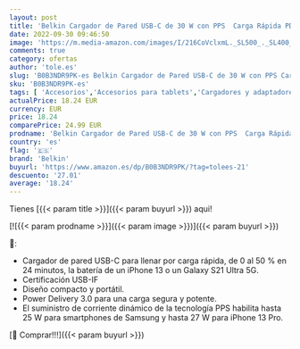 ```yaml
---
layout: post
title: 'Belkin Cargador de Pared USB-C de 30 W con PPS  Carga Rápida PD 3.0 con Certificación USB-IF para iPhone 14/14 Plus  Pro/MAX  Mini  Galaxy S22 Ultra  Plus  iPad  Tab S7  AirPods  MacBook Air y Otros'
date: 2022-09-30 09:46:50
image: 'https://m.media-amazon.com/images/I/216CoVclxmL._SL500_._SL400_.jpg'
comments: true
category: ofertas
author: 'tole.es'
slug: 'B0B3NDR9PK-es Belkin Cargador de Pared USB-C de 30 W con PPS Carga...'
sku: 'B0B3NDR9PK-es'
tags: [ 'Accesorios','Accesorios para tablets','Cargadores y adaptadores para tablets','Informática','belkin','ipad','iphone','🇪🇸', ]
actualPrice: 18.24 EUR
currency: EUR
price: 18.24
comparePrice: 24.99 EUR
prodname: 'Belkin Cargador de Pared USB-C de 30 W con PPS  Carga Rápida PD 3.0 con Certificación USB-IF para iPhone 14/14 Plus  Pro/MAX  Mini  Galaxy S22 Ultra  Plus  iPad  Tab S7  AirPods  MacBook Air y Otros'
country: 'es'
flag: '🇪🇸'
brand: 'Belkin'
buyurl: 'https://www.amazon.es/dp/B0B3NDR9PK/?tag=tolees-21'
descuento: '27.01'
average: '18.24'
---
```


Tienes [{{< param title >}}]({{< param buyurl >}}) aqui!

[![{{< param prodname >}}]({{< param image >}})]({{< param buyurl >}})

🔎:

- Cargador de pared USB-C para llenar por carga rápida, de 0 al 50 % en 24 minutos, la batería de un iPhone 13 o un Galaxy S21 Ultra 5G.
- Certificación USB-IF
- Diseño compacto y portátil.
- Power Delivery 3.0 para una carga segura y potente.
- El suministro de corriente dinámico de la tecnología PPS habilita hasta 25 W para smartphones de Samsung y hasta 27 W para iPhone 13 Pro.

[🛒 Comprar!!!]({{< param buyurl >}})
